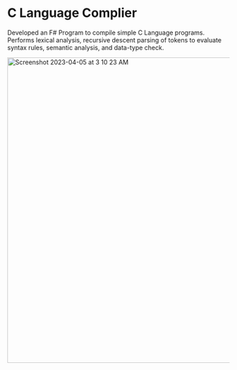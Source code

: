 # C Language Complier

Developed an F# Program to compile simple C Language programs.
Performs lexical analysis, recursive descent parsing of tokens to evaluate syntax rules, semantic analysis, and data-type check.

<img width="692" alt="Screenshot 2023-04-05 at 3 10 23 AM" src="https://user-images.githubusercontent.com/78191578/230021207-f0e8063a-1d76-4245-952e-a53896311fd1.png">

